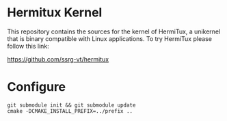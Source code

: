 # Hermitux Kernel

This repository contains the sources for the kernel of HermiTux, a unikernel
that is binary compatible with Linux applications. To try HermiTux please
follow this link:

https://github.com/ssrg-vt/hermitux

# Configure

```
git submodule init && git submodule update
cmake -DCMAKE_INSTALL_PREFIX=../prefix ..
```
